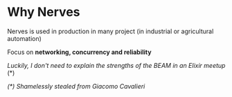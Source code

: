 # Why Nerves

Nerves is used in production in many project (in industrial or agricultural automation)

Focus on **networking, concurrency and reliability**

_Luckily, I don't need to explain the strengths of the BEAM in an Elixir meetup_ (*)

_(*) Shamelessly stealed from Giacomo Cavalieri_ <!-- .element class="text-lg" -->
